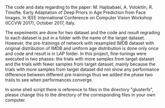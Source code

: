 The code and data regarding to the paper: 
M. Hajibabaei, A. Volokitin, R. Timofte. Early Adaptation of Deep Priors in Age Prediction from Face Images. In IEEE International Conference on Computer Vision Workshop (ICCVW 2017), October 2017, Italy.

The expeiments are done for two dataset and the code and result regrading to each dataset is put in a folder with the name of the target dataset. However, the pre-trainings of network with resampled IMDB dataset with original distribution of IMDB and uniform age distribution is done only once and code and result is in LAP folder.
In this project, fine-tunings were executed in two phases: the trials with more samples from target dataset and the trials with fewer samples from target dataset; mainly because the trials with more samples from target dataset did not show any performance difference between different pre-trainings thus we added the phase two trails to see when performances converge.

In some shell script there is reference to files in the directory "glusterfs", please change this to the directory of the corresponding files in your own computer.
